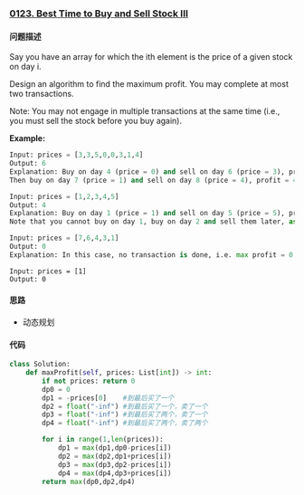 ### [0123. Best Time to Buy and Sell Stock III](https://leetcode-cn.com/problems/best-time-to-buy-and-sell-stock-iii/)

#### 问题描述
Say you have an array for which the ith element is the price of a given stock on day i.

Design an algorithm to find the maximum profit. You may complete at most two transactions.

Note: You may not engage in multiple transactions at the same time (i.e., you must sell the stock before you buy again).

**Example:**
```python
Input: prices = [3,3,5,0,0,3,1,4]
Output: 6
Explanation: Buy on day 4 (price = 0) and sell on day 6 (price = 3), profit = 3-0 = 3.
Then buy on day 7 (price = 1) and sell on day 8 (price = 4), profit = 4-1 = 3.
```
```python
Input: prices = [1,2,3,4,5]
Output: 4
Explanation: Buy on day 1 (price = 1) and sell on day 5 (price = 5), profit = 5-1 = 4.
Note that you cannot buy on day 1, buy on day 2 and sell them later, as you are engaging multiple transactions at the same time. You must sell before buying again.
```
```python
Input: prices = [7,6,4,3,1]
Output: 0
Explanation: In this case, no transaction is done, i.e. max profit = 0.
```
```
Input: prices = [1]
Output: 0
```
#### 思路
- 动态规划

#### 代码

```python
class Solution:
    def maxProfit(self, prices: List[int]) -> int:
        if not prices: return 0
        dp0 = 0
        dp1 = -prices[0]    #到最后买了一个
        dp2 = float("-inf") #到最后买了一个，卖了一个
        dp3 = float("-inf") #到最后买了两个，卖了一个
        dp4 = float("-inf") #到最后买了两个，卖了两个

        for i in range(1,len(prices)):
            dp1 = max(dp1,dp0-prices[i])
            dp2 = max(dp2,dp1+prices[i])
            dp3 = max(dp3,dp2-prices[i])
            dp4 = max(dp4,dp3+prices[i])
        return max(dp0,dp2,dp4)
```